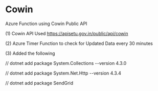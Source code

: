 # Cowin
Azure Function using Cowin Public API

(1) Cowin API Used
    https://apisetu.gov.in/public/api/cowin
    
(2) Azure Timer Function to check for Updated Data every 30 minutes    

(3) Added the following

// dotnet add package System.Collections --version 4.3.0

// dotnet add package System.Net.Http --version 4.3.4  

// dotnet add package  SendGrid
